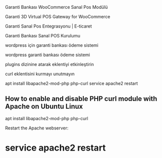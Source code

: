 Garanti Bankası WooCommerce Sanal Pos Modülü

Garanti 3D Virtual POS Gateway for WooCommerce

Garanti Sanal Pos Entegrasyonu | E-ticaret

Garanti Bankası Sanal POS Kurulumu


wordpress için garanti bankası ödeme sistemi 

wordpress garanti bankası ödeme sistemi 

plugins dizinine atarak eklentiyi etkinleştirin

curl eklentisini kurmayı unutmayın

apt install libapache2-mod-php php-curl
 service apache2 restart

## How to enable and disable PHP curl module with Apache on Ubuntu Linux

apt install libapache2-mod-php php-curl

Restart the Apache webserver:
# service apache2 restart
